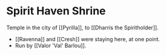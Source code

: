 # Spirit Haven Shrine
Temple in the city of [[Pyrilla]], to [[Dharris the Spiritholder]].

- [[Ravenna]] and [[Cresh]] were staying here, at one point.
- Run by [[Valor 'Val' Barlou]].